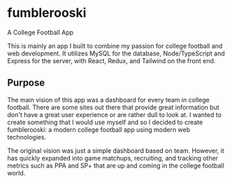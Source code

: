 # fumblerooski
A College Football App


This is mainly an app I built to combine my passion for college football and web development. 
It utilizes MySQL for the database, Node/TypeScript and Express for the server, with React, Redux, and Tailwind on the front end.

## Purpose

The main vision of this app was a dashboard for every team in college football. There are some sites out there that provide great information but don't have a great user experience or are rather dull to look at. I wanted to create something that I would use myself and so I decided to create fumblerooski: a modern college football app using modern web technologies. 

The original vision was just a simple dashboard based on team. However, it has quickly expanded into game matchups, recruiting, and tracking other metrics such as PPA and SP+ that are up and coming in the college football world. 
